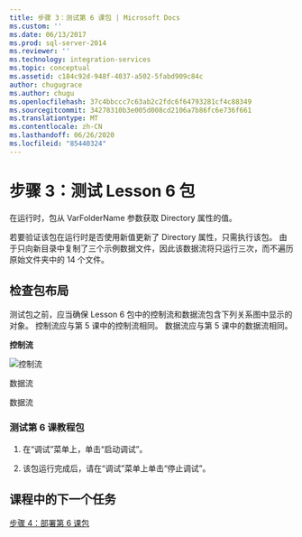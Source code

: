 ```yaml
---
title: 步骤 3：测试第 6 课包 | Microsoft Docs
ms.custom: ''
ms.date: 06/13/2017
ms.prod: sql-server-2014
ms.reviewer: ''
ms.technology: integration-services
ms.topic: conceptual
ms.assetid: c184c92d-948f-4037-a502-5fabd909c84c
author: chugugrace
ms.author: chugu
ms.openlocfilehash: 37c4bbccc7c63ab2c2fdc6f64793281cf4c88349
ms.sourcegitcommit: 34278310b3e005d008cd2106a7b86fc6e736f661
ms.translationtype: MT
ms.contentlocale: zh-CN
ms.lasthandoff: 06/26/2020
ms.locfileid: "85440324"
---
```

# <a name="step-3-testing-the-lesson-6-package"></a>步骤 3：测试 Lesson 6 包
  在运行时，包从 VarFolderName 参数获取 Directory 属性的值。  
  
 若要验证该包在运行时是否使用新值更新了 Directory 属性，只需执行该包。 由于只向新目录中复制了三个示例数据文件，因此该数据流将只运行三次，而不遍历原始文件夹中的 14 个文件。  
  
## <a name="checking-the-package-layout"></a>检查包布局  
 测试包之前，应当确保 Lesson 6 包中的控制流和数据流包含下列关系图中显示的对象。 控制流应与第 5 课中的控制流相同。 数据流应与第 5 课中的数据流相同。  
  
 **控制流**  
  
 ![控制流](../../2014/tutorials/media/task3lesson6control.jpg "控制流")  
  
 数据流  
  
 数据流  
  
### <a name="to-test-the-lesson-6-tutorial-package"></a>测试第 6 课教程包  
  
1.  在“调试”菜单上，单击“启动调试”。  
  
2.  该包运行完成后，请在“调试”菜单上单击“停止调试”。  
  
## <a name="next-task-in-lesson"></a>课程中的下一个任务  
 [步骤 4：部署第 6 课包](../integration-services/lesson-6-4-deploying-the-lesson-6-package.md)  
  
  

